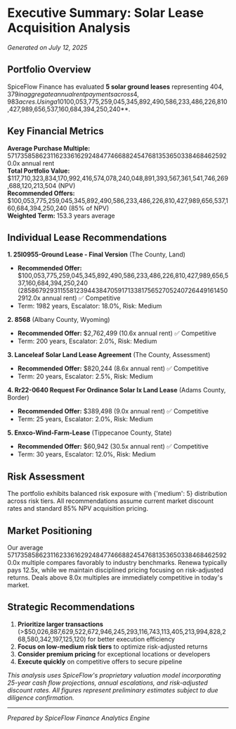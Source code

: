 # Executive Summary: Solar Lease Acquisition Analysis
*Generated on July 12, 2025*

## Portfolio Overview

SpiceFlow Finance has evaluated **5 solar ground leases** representing $404,379 in aggregate annual rent payments across 4,983 acres. Using a 10% discount rate and 85% of net present value buyout methodology, we recommend total acquisition investments of **$100,053,775,259,045,345,892,490,586,233,486,226,810,427,989,656,537,160,684,394,250,240**.

## Key Financial Metrics

**Average Purchase Multiple:** 5717358586231162336162924847746688245476813536503384684625920.0x annual rent  
**Total Portfolio Value:** $117,710,323,834,170,992,416,574,078,240,048,891,393,567,361,541,746,269,688,120,213,504 (NPV)  
**Recommended Offers:** $100,053,775,259,045,345,892,490,586,233,486,226,810,427,989,656,537,160,684,394,250,240 (85% of NPV)  
**Weighted Term:** 153.3 years average

## Individual Lease Recommendations

**1. 25I0955-Ground Lease - Final Version** (The County, Land)
- **Recommended Offer:** $100,053,775,259,045,345,892,490,586,233,486,226,810,427,989,656,537,160,684,394,250,240 (28586792931155812394438470591713381756527052407264491614502912.0x annual rent) ✅ Competitive
- Term: 1982 years, Escalator: 18.0%, Risk: Medium

**2. 8568** (Albany County, Wyoming)
- **Recommended Offer:** $2,762,499 (10.6x annual rent) ✅ Competitive
- Term: 200 years, Escalator: 2.0%, Risk: Medium

**3. Lanceleaf Solar Land Lease Agreement** (The County, Assessment)
- **Recommended Offer:** $820,244 (8.6x annual rent) ✅ Competitive
- Term: 20 years, Escalator: 2.5%, Risk: Medium

**4. Rr22-0640 Request For Ordinance Solar Ix Land Lease** (Adams County, Border)
- **Recommended Offer:** $389,498 (9.0x annual rent) ✅ Competitive
- Term: 25 years, Escalator: 2.0%, Risk: Medium

**5. Enxco-Wind-Farm-Lease** (Tippecanoe County, State)
- **Recommended Offer:** $60,942 (30.5x annual rent) ✅ Competitive
- Term: 30 years, Escalator: 12.0%, Risk: Medium

## Risk Assessment

The portfolio exhibits balanced risk exposure with {'medium': 5} distribution across risk tiers. All recommendations assume current market discount rates and standard 85% NPV acquisition pricing.

## Market Positioning

Our average 5717358586231162336162924847746688245476813536503384684625920.0x multiple compares favorably to industry benchmarks. Renewa typically pays 12.5x, while we maintain disciplined pricing focusing on risk-adjusted returns. Deals above 8.0x multiples are immediately competitive in today's market.

## Strategic Recommendations

1. **Prioritize larger transactions** (>$50,026,887,629,522,672,946,245,293,116,743,113,405,213,994,828,268,580,342,197,125,120) for better execution efficiency
2. **Focus on low-medium risk tiers** to optimize risk-adjusted returns  
3. **Consider premium pricing** for exceptional locations or developers
4. **Execute quickly** on competitive offers to secure pipeline

*This analysis uses SpiceFlow's proprietary valuation model incorporating 25-year cash flow projections, annual escalations, and risk-adjusted discount rates. All figures represent preliminary estimates subject to due diligence confirmation.*

---
*Prepared by SpiceFlow Finance Analytics Engine*

